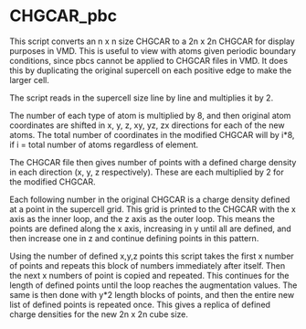 CHGCAR_pbc
===

This script converts an n x n size CHGCAR to a 2n x 2n CHGCAR for display purposes in VMD. This is useful to view with atoms given periodic boundary conditions, since pbcs cannot be applied to CHGCAR files in VMD. It does this by duplicating the original supercell on each positive edge to make the larger cell.

The script reads in the supercell size line by line and multiplies it by 2. 

The number of each type of atom is multiplied by 8, and then original atom coordinates are shifted in x, y, z, xy, yz, zx directions for each of the new atoms. The total number of coordinates in the modified CHGCAR will by i*8, if i = total number of atoms regardless of element.

The CHGCAR file then gives number of points with a defined charge density in each direction (x, y, z respectively). These are each multiplied by 2 for the modified CHGCAR.

Each following number in the original CHGCAR is a charge density defined at a point in the supercell grid. This grid is printed to the CHGCAR with the x axis as the inner loop, and the z axis as the outer loop. This means the points are defined along the x axis, increasing in y until all are defined, and then increase one in z and continue defining points in this pattern.

Using the number of defined x,y,z points this script takes the first x number of points and repeats this block of numbers immediately after itself. Then the next x numbers of point is copied and repeated. This continues for the length of defined points until the loop reaches the augmentation values. The same is then done with y*2 length blocks of points, and then the entire new list of defined points is repeated once. This gives a replica of defined charge densities for the new 2n x 2n cube size.
